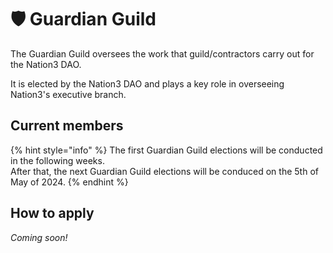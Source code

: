 # 🛡 Guardian Guild

The Guardian Guild oversees the work that guild/contractors carry out for the Nation3 DAO.

It is elected by the Nation3 DAO and plays a key role in overseeing Nation3's executive branch.

## Current members

{% hint style="info" %}
The first Guardian Guild elections will be conducted in the following weeks.\
After that, the next Guardian Guild elections will be conduced on the 5th of May of 2024.
{% endhint %}

## How to apply

_Coming soon!_
